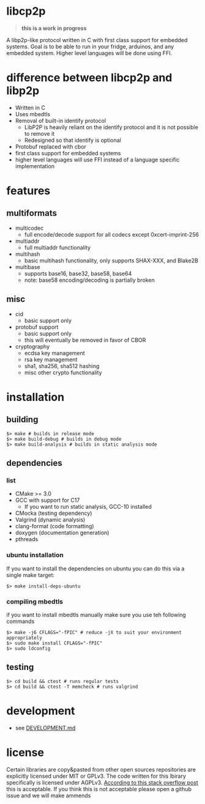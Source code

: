 # libcp2p

> **this is a work in progress**

A libp2p-like protocol written in C with first class support for embedded systems. Goal is to be able to run in your fridge, arduinos, and any embedded system. Higher level languages will be done using FFI.

# difference between libcp2p and libp2p

* Written in C
* Uses mbedtls 
* Removal of built-in identify protocol
  * LibP2P is heavily reliant on the identify protocol and it is not possible to remove it
  * Redesigned so that identify is optional
* Protobuf replaced with cbor
* first class support for embedded systems
* higher level languages will use FFI instead of a language specific implementation

# features

## multiformats

* multicodec
  * full encode/decode support for all codecs except 0xcert-imprint-256
* multiaddr
  * full multiaddr functionality
* multihash
  * basic multihash functionality, only supports SHAX-XXX, and Blake2B
* multibase
  * supports base16, base32, base58, base64
  * note: base58 encoding/decoding is partially broken

## misc

* cid
  * basic support only
* protobuf support
  * basic support only
  * this will eventually be removed in favor of CBOR
* cryptography
  * ecdsa key management
  * rsa key management
  * sha1, sha256, sha512 hashing
  * misc other crypto functionality

# installation

## building

```shell
$> make # builds in release mode
$> make build-debug # builds in debug mode
$> make build-analysis # builds in static analysis mode
```

## dependencies

### list

* CMake >= 3.0
* GCC with support for C17
  * If you want to run static analysis, GCC-10 installed
* CMocka (testing dependency)
* Valgrind (dynamic analysis)
* clang-format (code formatting)
* doxygen (documentation generation)
* pthreads

### ubuntu installation

If you want to install the dependencies on ubuntu you can do this via a single make target:
```shell
$> make install-deps-ubuntu
```

### compiling mbedtls

if you want to install mbedtls manually make sure you use teh following commands

```shell
$> make -j6 CFLAGS="-fPIC" # reduce -jX to suit your environment appropriately
$> sudo make install CFLAGS="-fPIC"
$> sudo ldconfig
```

## testing

```shell
$> cd build && ctest # runs regular tests
$> cd build && ctest -T memcheck # runs valgrind 
```

# development

* see [DEVELOPMENT.md](./DEVELOPMENT.md)

# license

Certain libraries are copy&pasted from other open sources repositories are explicitly licensed under MIT or GPLv3. The code written for this lbirary specifically is licensed under AGPLv3. [According to this stack overflow post](https://opensource.stackexchange.com/questions/5909/is-every-license-that-is-gplv3-compatible-also-agplv3-compatible/6785#6785) this is acceptable. If you think this is not acceptable please open a github issue and we will make ammends